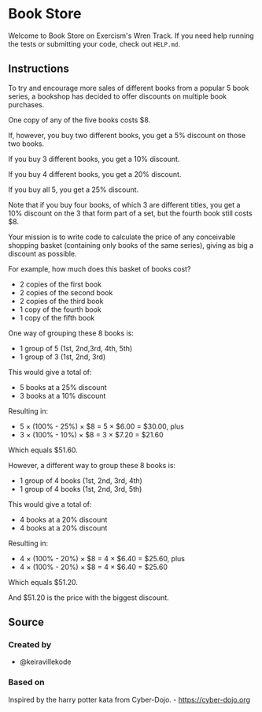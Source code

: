 # Book Store

Welcome to Book Store on Exercism's Wren Track.
If you need help running the tests or submitting your code, check out `HELP.md`.

## Instructions

To try and encourage more sales of different books from a popular 5 book series, a bookshop has decided to offer discounts on multiple book purchases.

One copy of any of the five books costs $8.

If, however, you buy two different books, you get a 5% discount on those two books.

If you buy 3 different books, you get a 10% discount.

If you buy 4 different books, you get a 20% discount.

If you buy all 5, you get a 25% discount.

Note that if you buy four books, of which 3 are different titles, you get a 10% discount on the 3 that form part of a set, but the fourth book still costs $8.

Your mission is to write code to calculate the price of any conceivable shopping basket (containing only books of the same series), giving as big a discount as possible.

For example, how much does this basket of books cost?

- 2 copies of the first book
- 2 copies of the second book
- 2 copies of the third book
- 1 copy of the fourth book
- 1 copy of the fifth book

One way of grouping these 8 books is:

- 1 group of 5 (1st, 2nd,3rd, 4th, 5th)
- 1 group of 3 (1st, 2nd, 3rd)

This would give a total of:

- 5 books at a 25% discount
- 3 books at a 10% discount

Resulting in:

- 5 × (100% - 25%) × $8 = 5 × $6.00 = $30.00, plus
- 3 × (100% - 10%) × $8 = 3 × $7.20 = $21.60

Which equals $51.60.

However, a different way to group these 8 books is:

- 1 group of 4 books (1st, 2nd, 3rd, 4th)
- 1 group of 4 books (1st, 2nd, 3rd, 5th)

This would give a total of:

- 4 books at a 20% discount
- 4 books at a 20% discount

Resulting in:

- 4 × (100% - 20%) × $8 = 4 × $6.40 = $25.60, plus
- 4 × (100% - 20%) × $8 = 4 × $6.40 = $25.60

Which equals $51.20.

And $51.20 is the price with the biggest discount.

## Source

### Created by

- @keiravillekode

### Based on

Inspired by the harry potter kata from Cyber-Dojo. - https://cyber-dojo.org